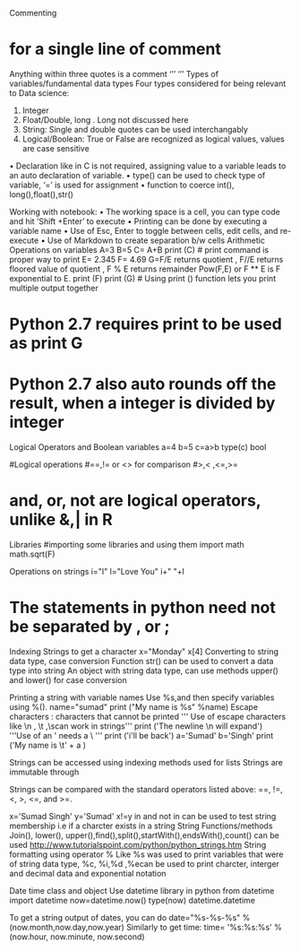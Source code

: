 Commenting
# for a single line of comment
Anything within three quotes is a comment ‘’’ ‘’’
Types of variables/fundamental data types
Four types considered for being relevant to Data science:
1.	Integer
2.	Float/Double, long . Long not discussed here
3.	String: Single and double quotes can be used interchangably
4.	Logical/Boolean: True or False are recognized as logical values, values are case sensitive

•	Declaration like in C is not required, assigning value to a variable leads to an auto declaration of variable.
•	type() can be used to check type of variable, ‘=’ is used for assignment 
•	function to coerce int(), long(),float(),str()

Working with notebook:
•	The working space is a cell, you can type code and hit ‘Shift +Enter’ to execute
•	Printing can be done by executing a variable name
•	Use of Esc, Enter to toggle between cells, edit cells, and re-execute
•	Use of Markdown to create separation b/w cells
Arithmetic Operations on variables
A=3
B=5
C= A+B
print (C) # print command is proper way to print
E= 2.345
F= 4.69
G=F/E returns quotient , F//E returns floored value of quotient , F % E returns remainder
Pow(F,E) or F ** E is F exponential to E. 
print (F)
print (G) # Using print () function lets you print multiple output together
# Python 2.7 requires print to be used as print G
# Python 2.7 also auto rounds off the result, when a integer is divided by integer
Logical Operators and Boolean variables
a=4
b=5
c=a>b
type(c)
bool

#Logical operations
#==,!= or <>  for comparison
#>,< ,<=,>=
# and, or, not are logical operators, unlike &,| in R

Libraries
#importing some libraries and using them
import math
math.sqrt(F)

 Operations on strings
i="I"
l="Love You"
i+" "+l
# The statements in python need not be separated by , or ;
Indexing Strings to get a character
x="Monday"
x[4]
Converting to string data type, case conversion
Function str() can be used to convert a data type into string
An object with string data type, can use methods upper() and lower() for case conversion

Printing a string with variable names
Use %s,and then specify variables using %().
name="sumad"
print ("My name is %s" %name)
Escape characters : characters that cannot be printed
''' Use of escape characters like \n , \t ,\scan work in strings''' 
print ('The newline \n will expand')   
'''Use of an ' needs a \   ''' 
print ('i\'ll be back')
a='Sumad'
b='Singh'
print ('My name is \t' + a )

Strings can be accessed using indexing methods used for lists
Strings are immutable through

Strings can be compared with the standard operators listed above: ==, !=, <, >, <=, and >=.

x='Sumad Singh'
y='Sumad'
x!=y
in and not in can be used to test string membership i.e if a charcter exists in a string
String Functions/methods
Join(), lower(), upper(),find(),split(),startWith(),endsWith(),count() can be used
http://www.tutorialspoint.com/python/python_strings.htm
String formatting using operator %
Like %s was used to print variables that were of string data type, %c, %i,%d ,%ecan be used to print charcter, interger and decimal data and exponential notation

Date time class and object
Use datetime library in python
from datetime import datetime
now=datetime.now()
type(now)
datetime.datetime

To get a string output of dates, you can do
date="%s-%s-%s" %(now.month,now.day,now.year)
Similarly to get time:
time= '%s:%s:%s' %(now.hour, now.minute, now.second)
